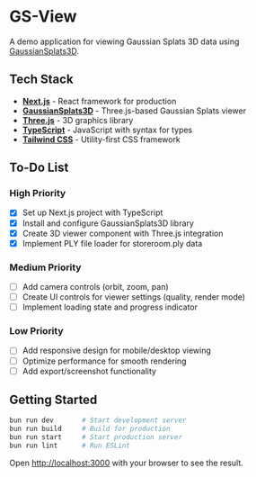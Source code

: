# GS-View

A demo application for viewing Gaussian Splats 3D data using [GaussianSplats3D](https://github.com/mkkellogg/GaussianSplats3D).

## Tech Stack

- **[Next.js](https://nextjs.org/)** - React framework for production
- **[GaussianSplats3D](https://github.com/mkkellogg/GaussianSplats3D)** - Three.js-based Gaussian Splats viewer
- **[Three.js](https://threejs.org/)** - 3D graphics library
- **[TypeScript](https://www.typescriptlang.org/)** - JavaScript with syntax for types
- **[Tailwind CSS](https://tailwindcss.com/)** - Utility-first CSS framework

## To-Do List

### High Priority
- [x] Set up Next.js project with TypeScript
- [x] Install and configure GaussianSplats3D library
- [x] Create 3D viewer component with Three.js integration
- [x] Implement PLY file loader for storeroom.ply data

### Medium Priority
- [ ] Add camera controls (orbit, zoom, pan)
- [ ] Create UI controls for viewer settings (quality, render mode)
- [ ] Implement loading state and progress indicator

### Low Priority
- [ ] Add responsive design for mobile/desktop viewing
- [ ] Optimize performance for smooth rendering
- [ ] Add export/screenshot functionality

## Getting Started

```bash
bun run dev       # Start development server
bun run build     # Build for production
bun run start     # Start production server
bun run lint      # Run ESLint
```

Open [http://localhost:3000](http://localhost:3000) with your browser to see the result.